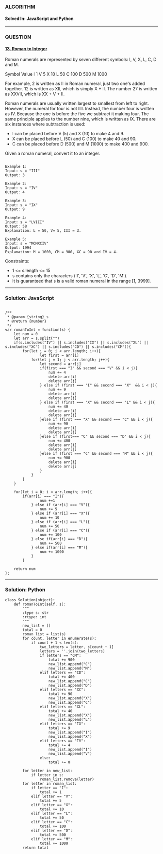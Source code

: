 ### ALGORITHM
#### Solved In: JavaScript and Python
-----
### QUESTION

#### [13. Roman to Integer](https://leetcode.com/problems/roman-to-integer/)

Roman numerals are represented by seven different symbols: I, V, X, L, C, D and M.

Symbol       Value
I             1
V             5
X             10
L             50
C             100
D             500
M             1000

For example, 2 is written as II in Roman numeral, just two one's added together. 12 is written as XII, which is simply X + II. The number 27 is written as XXVII, which is XX + V + II.

Roman numerals are usually written largest to smallest from left to right. However, the numeral for four is not IIII. Instead, the number four is written as IV. Because the one is before the five we subtract it making four. The same principle applies to the number nine, which is written as IX. There are six instances where subtraction is used:

* I can be placed before V (5) and X (10) to make 4 and 9. 
* X can be placed before L (50) and C (100) to make 40 and 90. 
* C can be placed before D (500) and M (1000) to make 400 and 900.

Given a roman numeral, convert it to an integer.

``` 

Example 1:
Input: s = "III"
Output: 3

Example 2:
Input: s = "IV"
Output: 4

Example 3:
Input: s = "IX"
Output: 9

Example 4:
Input: s = "LVIII"
Output: 58
Explanation: L = 50, V= 5, III = 3.

Example 5:
Input: s = "MCMXCIV"
Output: 1994
Explanation: M = 1000, CM = 900, XC = 90 and IV = 4.

```

Constraints:

* 1 <= s.length <= 15
* s contains only the characters ('I', 'V', 'X', 'L', 'C', 'D', 'M').
* It is guaranteed that s is a valid roman numeral in the range [1, 3999].

-----

### Solution: JavaScript

```

/**
 * @param {string} s
 * @return {number}
 */
var romanToInt = function(s) {
    let num = 0
    let arr = s.split("")
    if(s.includes("IV") || s.includes("IX") || s.includes("XL") || s.includes("XC") || s.includes("CD") || s.includes("CM")){
        for(let i = 0; i < arr.length; i++){
                let first = arr[i]
            for(let j = 1; j < arr.length; j++){
                let second = arr[j]
                if(first === "I" && second === "V" && i < j){
                    num += 4
                    delete arr[i]
                    delete arr[j]
                } else if (first === "I" && second === "X"  && i < j){
                    num += 9
                    delete arr[i]
                    delete arr[j]
                } else if (first === "X" && second === "L" && i < j){
                    num += 40
                    delete arr[i]
                    delete arr[j]
                }else if (first === "X" && second === "C" && i < j){
                    num += 90
                    delete arr[i]
                    delete arr[j]
                }else if (first=== "C" && second === "D" && i < j){
                    num += 400
                    delete arr[i]
                    delete arr[j]
                }else if (first === "C" && second === "M" && i < j){
                    num += 900
                    delete arr[i]
                    delete arr[j]
                }
            }
        }
    } 
    
    for(let i = 0; i < arr.length; i++){
        if(arr[i] === "I"){
                num +=1
            } else if (arr[i] === "V"){
                num += 5
            } else if (arr[i] === "X"){
                num += 10
            } else if (arr[i] === "L"){
                num += 50
            } else if (arr[i] === "C"){
                num += 100
            } else if(arr[i] === "D"){
                num += 500
            } else if(arr[i] === "M"){
                num += 1000
            }
        }
    
    return num
};

```

-----

### Solution: Python

```
class Solution(object):
    def romanToInt(self, s):
        """
        :type s: str
        :rtype: int
        """
        new_list = []
        total = 0
        roman_list = list(s)
        for count, letter in enumerate(s):
            if count + 1 < len(s):
                two_letters = letter, s[count + 1]
                letters = ''.join(two_letters)
                if letters == "CM":
                    total += 900
                    new_list.append("C")
                    new_list.append("M")
                elif letters == "CD":
                    total += 400
                    new_list.append("C")
                    new_list.append("D")
                elif letters == "XC":
                    total += 90
                    new_list.append("X")
                    new_list.append("C")
                elif letters == "XL":
                    total += 40
                    new_list.append("X")
                    new_list.append("L")
                elif letters == "IX":
                    total += 9
                    new_list.append("I")
                    new_list.append("X")
                elif letters == "IV":
                    total += 4
                    new_list.append("I")
                    new_list.append("V")
                else:
                    total += 0
                    
        for letter in new_list:
            if letter in s:
                roman_list.remove(letter)
        for letter in roman_list:
            if letter == "I":
                total += 1
            elif letter == "V":
                total += 5
            elif letter == "X":
                total += 10
            elif letter == "L":
                total += 50
            elif letter == "C":
                total += 100
            elif letter == "D":
                total += 500
            elif letter == "M":
                total += 1000
        return total

```
